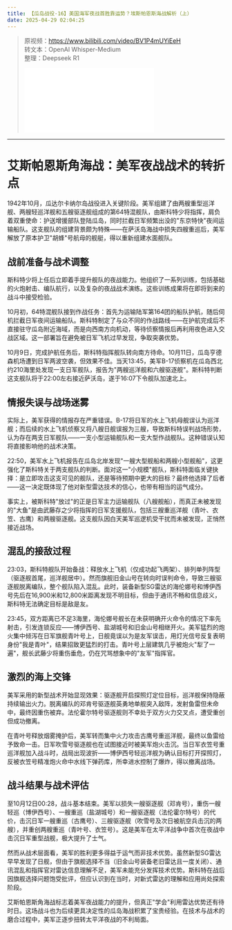 ```yaml
---
title: 【瓜岛战役·16】美国海军夜战首胜靠运势？埃斯帕恩斯海战解析（上）
date: 2025-04-29 02:04:25
---
```


> 原视频：https://www.bilibili.com/video/BV1P4mUYiEeH<br>转文本：OpenAI Whisper-Medium<br>整理：Deepseek R1
>
> <iframe src="//player.bilibili.com/player.html?bvid=BV1P4mUYiEeH&autoplay=0" scrolling="no" border="0" frameborder="no" framespacing="0" allowfullscreen="true"></iframe>

---

# 艾斯帕恩斯角海战：美军夜战战术的转折点

1942年10月，瓜达尔卡纳尔岛战役进入关键阶段。美军组建了由两艘重型巡洋舰、两艘轻巡洋舰和五艘驱逐舰组成的第64特混舰队，由斯科特少将指挥，肩负着双重使命：护送增援部队登陆瓜岛，同时拦截日军频繁出没的"东京特快"夜间运输船队。这支舰队的组建背景颇为特殊——在萨沃岛海战中损失四艘重巡后，美军解放了原本护卫"胡蜂"号航母的舰艇，得以重新组建水面舰队。

## 战前准备与战术调整

斯科特少将上任后立即着手提升舰队的夜战能力。他组织了一系列训练，包括基础的火炮射击、编队航行，以及复杂的夜战战术演练。这些训练成果将在即将到来的战斗中接受检验。

10月初，64特混舰队接到作战任务：首先为运输陆军第164团的船队护航，随后伺机拦截日军夜间运输船队。斯科特制定了与众不同的作战路线——在护航完成后不直接驻守瓜岛附近海域，而是向西南方向机动，等待侦察情报后再利用夜色进入交战区域。这一部署旨在避免被日军飞机过早发现，争取突袭优势。

10月9日，完成护航任务后，斯科特指挥舰队转向南方待命。10月11日，瓜岛亨德森机场遭到日军两波空袭，但效果不佳。当天13:45，美军B-17侦察机在瓜岛西北约210海里处发现一支日军舰队，报告为"两艘巡洋舰和六艘驱逐舰"。斯科特判断这支舰队将于22:00左右接近萨沃岛，遂于16:07下令舰队加速北上。

## 情报失误与战场迷雾

实际上，美军获得的情报存在严重错误。B-17将日军的水上飞机母舰误认为巡洋舰；而后续的水上飞机侦察又将八艘日舰误报为三艘，导致斯科特误判战场形势，认为存在两支日军舰队——一支小型运输舰队和一支大型作战舰队。这种错误认知将直接影响他的战术决策。

22:50，美军水上飞机报告在瓜岛北岸发现"一艘大型舰船和两艘小型舰船"，这更强化了斯科特关于两支舰队的判断。面对这一"小规模"舰队，斯科特面临关键抉择：是立即攻击这支可见的舰队，还是等待预期中更大的目标？最终他选择了后者——这一决定既体现了他对新型雷达技术的信心，也带有相当的运气成分。

事实上，被斯科特"放过"的正是日军主力运输舰队（八艘舰船），而真正未被发现的"大鱼"是由武藤存之少将指挥的日军支援舰队，包括三艘重巡洋舰（青叶、衣笠、古鹰）和两艘驱逐舰。这支舰队因白天美军巡逻机受干扰而未被发现，正悄然接近战场。

## 混乱的接敌过程

23:03，斯科特舰队开始备战：释放水上飞机（仅成功起飞两架）、排列单列阵型（驱逐舰首尾，巡洋舰居中）。然而旗舰旧金山号在转向时误判命令，导致三艘驱逐舰脱离编队，整个舰队陷入混乱。此时，装备新型SG雷达的海伦娜号和博伊西号先后在16,900米和12,800米距离发现不明目标，但由于通讯不畅和信息歧义，斯科特无法确定目标是敌是友。

23:45，双方距离已不足3海里，海伦娜号舰长在未获明确开火命令的情况下率先射击，引发连锁反应——博伊西号、盐湖城号和旧金山号相继开火。美军猛烈的炮火集中倾泻在日军旗舰青叶号上，日舰竟误以为是友军误击，用灯光信号反复表明身份"我是青叶"，结果招致更猛烈的打击。青叶号上层建筑几乎被炮火"犁了一遍"，舰长武藤少将重伤垂危，仍在咒骂想象中的"友军"指挥官。

## 激烈的海上交锋

美军采用的新型战术开始显现效果：驱逐舰开启探照灯定位目标，巡洋舰保持隐蔽持续输出火力。脱离编队的邓肯号驱逐舰英勇地单舰突入敌阵，发射鱼雷但未命中，最终因重伤被弃。法伦霍尔特号驱逐舰则不幸处于双方火力交叉点，遭受重创但成功撤离。

在青叶号释放烟雾掩护后，美军转而集中火力攻击古鹰号重巡洋舰，最终以鱼雷给予致命一击。日军吹雪号驱逐舰也在试图接近时被美军炮火击沉。当日军衣笠号重巡洋舰加入战斗时，战局出现波折——博伊西号轻巡洋舰为确认目标打开探照灯，反被衣笠号精准炮火命中水线下弹药库，所幸进水控制了爆炸，得以撤离战场。

## 战斗结果与战术评估

至10月12日00:28，战斗基本结束。美军以损失一艘驱逐舰（邓肯号），重伤一艘轻巡（博伊西号）、一艘重巡（盐湖城号）和一艘驱逐舰（法伦霍尔特号）的代价，击沉日军一艘重巡（古鹰号）、三艘驱逐舰（吹雪号及次日被航空兵击沉的两艘），并重创两艘重巡（青叶号、衣笠号）。这是美军在太平洋战争中首次在夜战中击沉日军重型战舰，极大提升了士气。

然而从战术层面看，美军的胜利更多得益于运气而非技术优势。虽然新型SG雷达早早发现了日舰，但由于旗舰选择不当（旧金山号装备老旧雷达且一度关闭）、通讯混乱和指挥官对雷达信息理解不足，美军未能充分发挥技术优势。斯科特在战后因旗舰选择问题饱受批评，但应认识到在当时，对新式雷达的理解和应用尚处探索阶段。

艾斯帕恩斯角海战标志着美军夜战能力的提升，但真正"学会"利用雷达优势还有待时日。这场战斗也为后续更具决定性的瓜岛海战积累了宝贵经验。在技术与战术的磨合过程中，美军正逐步扭转太平洋夜战的不利局面。